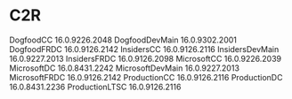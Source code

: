 # C2R
 
DogfoodCC
 1 6 . 0 . 9 2 2 6 . 2 0 4 8  
DogfoodDevMain
 1 6 . 0 . 9 3 0 2 . 2 0 0 1  
DogfoodFRDC
 1 6 . 0 . 9 1 2 6 . 2 1 4 2  
InsidersCC
 1 6 . 0 . 9 1 2 6 . 2 1 1 6  
InsidersDevMain
 1 6 . 0 . 9 2 2 7 . 2 0 1 3  
InsidersFRDC
 1 6 . 0 . 9 1 2 6 . 2 0 9 8  
MicrosoftCC
 1 6 . 0 . 9 2 2 6 . 2 0 3 9  
MicrosoftDC
 1 6 . 0 . 8 4 3 1 . 2 2 4 2  
MicrosoftDevMain
 1 6 . 0 . 9 2 2 7 . 2 0 1 3  
MicrosoftFRDC
 1 6 . 0 . 9 1 2 6 . 2 1 4 2  
ProductionCC
 1 6 . 0 . 9 1 2 6 . 2 1 1 6  
ProductionDC
 1 6 . 0 . 8 4 3 1 . 2 2 3 6  
ProductionLTSC
 1 6 . 0 . 9 1 2 6 . 2 1 1 6  
